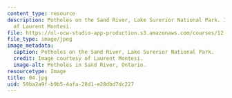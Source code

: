 ```yaml
---
content_type: resource
description: Potholes on the Sand River, Lake Surerior National Park. Images courtesy
  of Laurent Montesi.
file: https://ol-ocw-studio-app-production.s3.amazonaws.com/courses/12-753-geodynamics-seminar-spring-2005/59ba2a9fb9b54afa28d1e28dbd7dc227_04.jpg
file_type: image/jpeg
image_metadata:
  caption: Potholes on the Sand River, Lake Surerior National Park.
  credit: Image courtesy of Laurent Montesi.
  image-alt: Potholes in Sand River, Ontario.
resourcetype: Image
title: 04.jpg
uid: 59ba2a9f-b9b5-4afa-28d1-e28dbd7dc227
---
```

